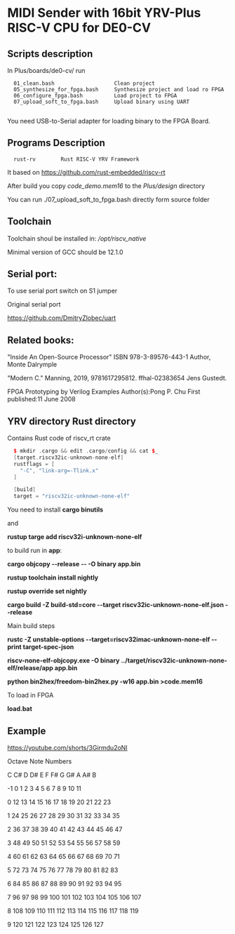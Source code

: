 # MIDI Sender with 16bit YRV-Plus RISC-V CPU for DE0-CV

## Scripts description
In  Plus/boards/de0-cv/ run
```
  01_clean.bash                   Clean project
  05_synthesize_for_fpga.bash     Synthesize project and load ro FPGA
  06_configure_fpga.bash          Load project to FPGA
  07_upload_soft_to_fpga.bash     Upload binary using UART
  
```
You need USB-to-Serial adapter for loading binary to the FPGA Board.


## Programs Description
```
  rust-rv        Rust RISC-V YRV Framework
```

It based on https://github.com/rust-embedded/riscv-rt 

After build you copy  _code_demo.mem16_ to the _Plus/design_ directory

You can run ./07_upload_soft_to_fpga.bash directly form source folder

## Toolchain 

Toolchain shoul be installed in:  _/opt/riscv_native_

Minimal version of GCC should be 12.1.0


## Serial port:
To use serial port switch on S1 jumper

Original serial port 

https://github.com/DmitryZlobec/uart


## Related books:
"Inside An Open-Source Processor" ISBN 978-3-89576-443-1 Author, Monte Dalrymple

"Modern C." Manning, 2019, 9781617295812. ffhal-02383654 Jens Gustedt. 

FPGA Prototyping by Verilog Examples Author(s):Pong P. Chu First published:11 June 2008

## YRV directory Rust directory
Contains Rust code of riscv_rt crate

```cpp
  $ mkdir .cargo && edit .cargo/config && cat $_
  [target.riscv32ic-unknown-none-elf]
  rustflags = [
    "-C", "link-arg=-Tlink.x"
  ]

  [build]
  target = "riscv32ic-unknown-none-elf"
```
You need to install __cargo binutils__

and

__rustup targe add riscv32i-unknown-none-elf__

to build run in __app__:

__cargo objcopy --release -- -O binary app.bin__

 __rustup toolchain install nightly__

 __rustup override set nightly__

__cargo build -Z build-std=core --target riscv32ic-unknown-none-elf.json --release__


Main build steps

__rustc -Z unstable-options --target=riscv32imac-unknown-none-elf --print target-spec-json__

__riscv-none-elf-objcopy.exe  -O binary ../target/riscv32ic-unknown-none-elf/release/app  app.bin__

__python bin2hex/freedom-bin2hex.py -w16 app.bin >code.mem16__

To load in FPGA

__load.bat__

## Example
https://youtube.com/shorts/3Girmdu2oNI




Octave 	Note Numbers

   C	 C#	 D	D#	 E	F	  F#	    G	  G#	A	  A#	B

-1	0	1	2	3	4	5	6	7	8	9	10	11

0	12	13	14	15	16	17	18	19	20	21	22	23

1	24	25	26	27	28	29	30	31	32	33	34	35

2	36	37	38	39	40	41	42	43	44	45	46	47

3	48	49	50	51	52	53	54	55	56	57	58	59

4	60	61	62	63	64	65	66	67	68	69	70	71

5	72	73	74	75	76	77	78	79	80	81	82	83

6	84	85	86	87	88	89	90	91	92	93	94	95

7	96	97	98	99	100	101	102	103	104	105	106	107

8	108	109	110	111	112	113	114	115	116	117	118	119

9	120	121	122	123	124	125	126	127
